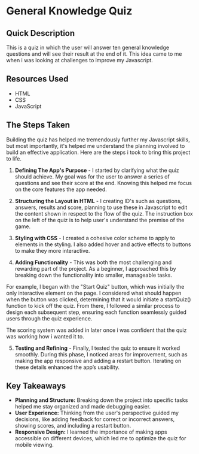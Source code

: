 # General Knowledge Quiz

## Quick Description

This is a quiz in which the user will answer ten general knowledge questions and will see their result at the end of it. This idea came to me when i was looking at challenges to improve my Javascript.

## Resources Used

- HTML
- CSS
- JavaScript

## The Steps Taken

Building the quiz has helped me tremendously further my Javascript skills, but most importantly, it's helped me understand the planning involved to build an effective application. Here are the steps i took to bring this project to life.

1.  **Defining The App's Purpose** - I started by clarifying what the quiz should achieve. My goal was for the user to answer a series of questions and see their score at the end. Knowing this helped me focus on the core features the app needed.

2.  **Structuring the Layout in HTML** - I creating ID's such as questions, answers, results and score, planning to use these in Javascript to edit the content shown in respect to the flow of the quiz. The instruction box on the left of the quiz is to help user's understand the premise of the game.

3.  **Styling with CSS** - I created a cohesive color scheme to apply to elements in the styling. I also added hover and active effects to buttons to make they more interactive.

4.  **Adding Functionality** - This was both the most challenging and rewarding part of the project. As a beginner, I approached this by breaking down the functionality into smaller, manageable tasks.

For example, I began with the "Start Quiz" button, which was initially the only interactive element on the page. I considered what should happen when the button was clicked, determining that it would initiate a startQuiz() function to kick off the quiz. From there, I followed a similar process to design each subsequent step, ensuring each function seamlessly guided users through the quiz experience.

The scoring system was added in later once i was confident that the quiz was working how i wanted it to.

5.  **Testing and Refining** - Finally, I tested the quiz to ensure it worked smoothly. During this phase, I noticed areas for improvement, such as making the app responsive and adding a restart button. Iterating on these details enhanced the app’s usability.

## Key Takeaways

- **Planning and Structure:** Breaking down the project into specific tasks helped me stay organized and made debugging easier.
- **User Experience:** Thinking from the user's perspective guided my decisions, like adding feedback for correct or incorrect answers, showing scores, and including a restart button.
- **Responsive Design:** I learned the importance of making apps accessible on different devices, which led me to optimize the quiz for mobile viewing.
